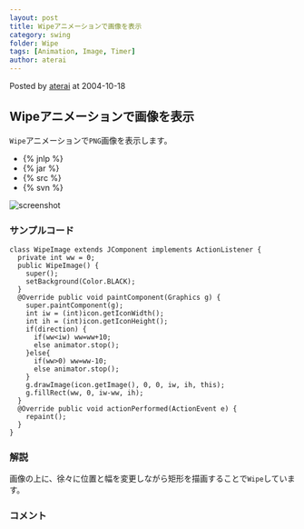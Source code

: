 ```yaml
---
layout: post
title: Wipeアニメーションで画像を表示
category: swing
folder: Wipe
tags: [Animation, Image, Timer]
author: aterai
---
```


Posted by [aterai](http://terai.xrea.jp/aterai.html) at 2004-10-18

## Wipeアニメーションで画像を表示
`Wipe`アニメーションで`PNG`画像を表示します。

- {% jnlp %}
- {% jar %}
- {% src %}
- {% svn %}

<!-- dummy comment line for breaking list -->

![screenshot](http://lh3.ggpht.com/_9Z4BYR88imo/TQTWzXTVO0I/AAAAAAAAAp0/SoNEMaoYEoQ/s800/Wipe.png)

### サンプルコード
<pre class="prettyprint"><code>class WipeImage extends JComponent implements ActionListener {
  private int ww = 0;
  public WipeImage() {
    super();
    setBackground(Color.BLACK);
  }
  @Override public void paintComponent(Graphics g) {
    super.paintComponent(g);
    int iw = (int)icon.getIconWidth();
    int ih = (int)icon.getIconHeight();
    if(direction) {
      if(ww&lt;iw) ww=ww+10;
      else animator.stop();
    }else{
      if(ww&gt;0) ww=ww-10;
      else animator.stop();
    }
    g.drawImage(icon.getImage(), 0, 0, iw, ih, this);
    g.fillRect(ww, 0, iw-ww, ih);
  }
  @Override public void actionPerformed(ActionEvent e) {
    repaint();
  }
}
</code></pre>

### 解説
画像の上に、徐々に位置と幅を変更しながら矩形を描画することで`Wipe`しています。

### コメント
